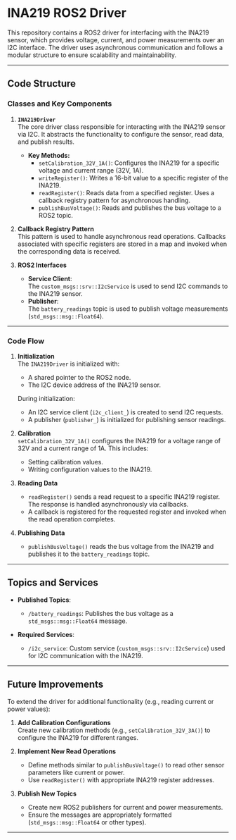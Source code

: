 # INA219 ROS2 Driver

This repository contains a ROS2 driver for interfacing with the INA219 sensor, which provides voltage, current, and power measurements over an I2C interface. The driver uses asynchronous communication and follows a modular structure to ensure scalability and maintainability.

---

## Code Structure

### **Classes and Key Components**
1. **`INA219Driver`**  
   The core driver class responsible for interacting with the INA219 sensor via I2C. It abstracts the functionality to configure the sensor, read data, and publish results.
   - **Key Methods:**
     - `setCalibration_32V_1A()`: Configures the INA219 for a specific voltage and current range (32V, 1A).
     - `writeRegister()`: Writes a 16-bit value to a specific register of the INA219.
     - `readRegister()`: Reads data from a specified register. Uses a callback registry pattern for asynchronous handling.
     - `publishBusVoltage()`: Reads and publishes the bus voltage to a ROS2 topic.

2. **Callback Registry Pattern**  
   This pattern is used to handle asynchronous read operations. Callbacks associated with specific registers are stored in a map and invoked when the corresponding data is received.

3. **ROS2 Interfaces**  
   - **Service Client**:  
     The `custom_msgs::srv::I2cService` is used to send I2C commands to the INA219 sensor.
   - **Publisher**:  
     The `battery_readings` topic is used to publish voltage measurements (`std_msgs::msg::Float64`).

---

### **Code Flow**
1. **Initialization**  
   The `INA219Driver` is initialized with:
   - A shared pointer to the ROS2 node.
   - The I2C device address of the INA219 sensor.

   During initialization:
   - An I2C service client (`i2c_client_`) is created to send I2C requests.
   - A publisher (`publisher_`) is initialized for publishing sensor readings.

2. **Calibration**  
   `setCalibration_32V_1A()` configures the INA219 for a voltage range of 32V and a current range of 1A. This includes:
   - Setting calibration values.
   - Writing configuration values to the INA219.

3. **Reading Data**  
   - `readRegister()` sends a read request to a specific INA219 register. The response is handled asynchronously via callbacks.
   - A callback is registered for the requested register and invoked when the read operation completes.

4. **Publishing Data**  
   - `publishBusVoltage()` reads the bus voltage from the INA219 and publishes it to the `battery_readings` topic.

---

## Topics and Services

- **Published Topics**:
  - `/battery_readings`: Publishes the bus voltage as a `std_msgs::msg::Float64` message.

- **Required Services**:
  - `/i2c_service`: Custom service (`custom_msgs::srv::I2cService`) used for I2C communication with the INA219.

---

## Future Improvements

To extend the driver for additional functionality (e.g., reading current or power values):

1. **Add Calibration Configurations**  
   Create new calibration methods (e.g., `setCalibration_32V_3A()`) to configure the INA219 for different ranges.

2. **Implement New Read Operations**  
   - Define methods similar to `publishBusVoltage()` to read other sensor parameters like current or power.
   - Use `readRegister()` with appropriate INA219 register addresses.

3. **Publish New Topics**  
   - Create new ROS2 publishers for current and power measurements.
   - Ensure the messages are appropriately formatted (`std_msgs::msg::Float64` or other types).

---

